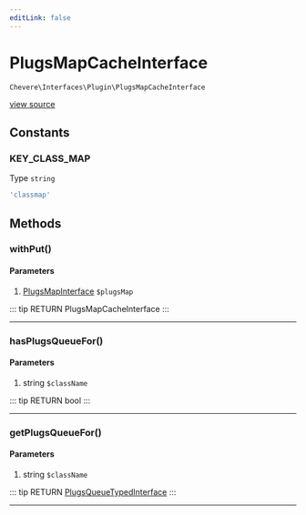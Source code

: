 ```yaml
---
editLink: false
---
```


# PlugsMapCacheInterface

`Chevere\Interfaces\Plugin\PlugsMapCacheInterface`

[view source](https://github.com/chevere/chevere/blob/master/interfaces/Plugin/PlugsMapCacheInterface.php)

## Constants

### KEY_CLASS_MAP

Type `string`

```php
'classmap'
```

## Methods

### withPut()

#### Parameters

1. [PlugsMapInterface](./PlugsMapInterface.md) `$plugsMap`

::: tip RETURN
PlugsMapCacheInterface
:::

---

### hasPlugsQueueFor()

#### Parameters

1. string `$className`

::: tip RETURN
bool
:::

---

### getPlugsQueueFor()

#### Parameters

1. string `$className`

::: tip RETURN
[PlugsQueueTypedInterface](./PlugsQueueTypedInterface.md)
:::

---
